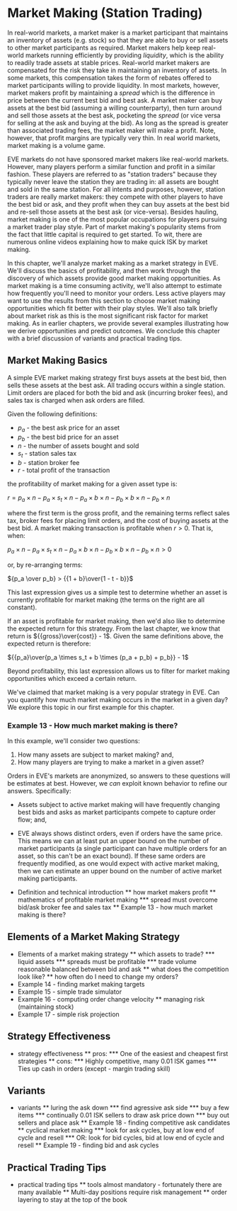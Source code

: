 # Market Making \(Station Trading\)

In real-world markets, a market maker is a market participant that maintains an inventory of assets \(e.g. stock\) so that they are able to buy or sell assets to other market participants as required.  Market makers help keep real-world markets running efficiently by providing *liquidity*, which is the ability to readily trade assets at stable prices.  Real-world market makers are compensated for the risk they take in maintaining an inventory of assets.  In some markets, this compensation takes the form of rebates offered to market participants willing to provide liquidity.  In most markets, however, market makers profit by maintaining a *spread* which is the difference in price between the current best bid and best ask.  A market maker can buy assets at the best bid \(assuming a willing counterparty\), then turn around and sell those assets at the best ask, pocketing the *spread* \(or vice versa for selling at the ask and buying at the bid\).  As long as the spread is greater than associated trading fees, the market maker will make a profit.  Note, however, that profit margins are typically very thin.  In real world markets, market making is a volume game.

EVE markets do not have sponsored market makers like real-world markets.  However, many players perform a similar function and profit in a similar fashion.  These players are referred to as "station traders" because they typically never leave the station they are trading in: all assets are bought and sold in the same station.  For all intents and purposes, however, station traders are really market makers: they compete with other players to have the best bid or ask, and they profit when they can buy assets at the best bid and re-sell those assets at the best ask \(or vice-versa\).  Besides hauling, market making is one of the most popular occupations for players pursuing a market trader play style.  Part of market making's popularity stems from the fact that little capital is required to get started.  To wit, there are numerous online videos explaining how to make quick ISK by market making.

In this chapter, we'll analyze market making as a market strategy in EVE.  We'll discuss the basics of profitability, and then work through the discovery of which assets provide good market making opportunities.  As market making is a time consuming activity, we'll also attempt to estimate how frequently you'll need to monitor your orders.  Less active players may want to use the results from this section to choose market making opportunities which fit better with their play styles.  We'll also talk briefly about market risk as this is the most significant risk factor for market making.  As in earlier chapters, we provide several examples illustrating how we derive opportunities and predict outcomes.  We conclude this chapter with a brief discussion of variants and practical trading tips.

## Market Making Basics

A simple EVE market making strategy first buys assets at the best bid, then sells these assets at the best ask.  All trading occurs within a single station.  Limit orders are placed for both the bid and ask \(incurring broker fees\), and sales tax is charged when ask orders are filled.

Given the following definitions:

* $p_a$ - the best ask price for an asset
* $p_b$ - the best bid price for an asset
* $n$ - the number of assets bought and sold
* $s_t$ - station sales tax
* $b$ - station broker fee
* $r$ - total profit of the transaction

the profitability of market making for a given asset type is:

$r = p_a \times n - p_a \times s_t \times n - p_a \times b \times n - p_b \times b \times n - p_b \times n$

where the first term is the gross profit, and the remaining terms reflect sales tax, broker fees for placing limit orders, and the cost of buying assets at the best bid.  A market making transaction is profitable when $r > 0$. That is, when:

$p_a \times n - p_a \times s_t \times n - p_a \times b \times n - p_b \times b \times n - p_b \times n > 0$

or, by re-arranging terms:

${p_a \over p_b} > {{1 + b}\over{1 - t - b}}$

This last expression gives us a simple test to determine whether an asset is currently profitable for market making \(the terms on the right are all constant\).

If an asset is profitable for market making, then we'd also like to determine the expected return for this strategy.  From the last chapter, we know that return is ${{gross}\over{cost}} - 1$.  Given the same definitions above, the expected return is therefore:

${{p_a}\over{p_a \times s_t + b \times (p_a + p_b) + p_b}} - 1$

Beyond profitability, this last expression allows us to filter for market making opportunities which exceed a certain return.

We've claimed that market making is a very popular strategy in EVE.  Can you quantify how much market making occurs in the market in a given day?  We explore this topic in our first example for this chapter.

### Example 13 - How much market making is there?

In this example, we'll consider two questions:

1. How many assets are subject to market making? and,
2. How many players are trying to make a market in a given asset?

Orders in EVE's markets are anonymized, so answers to these questions will be estimates at best.  However, we *can* exploit known behavior to refine our answers.  Specifically:

* Assets subject to active market making will have frequently changing best bids and asks as market participants compete to capture order flow; and,
* EVE always shows distinct orders, even if orders have the same price.  This means we can at least put an upper bound on the number of market participants \(a single participant can have multiple orders for an asset, so this can't be an exact bound\).  If these same orders are frequently modified, as one would expect with active market making, then we can estimate an upper bound on the number of active market making participants.



* Definition and technical introduction
** how market makers profit
** mathematics of profitable market making
*** spread must overcome bid/ask broker fee and sales tax
** Example 13 - how much market making is there?

## Elements of a Market Making Strategy
* Elements of a market making strategy
** which assets to trade?
*** liquid assets
*** spreads must be profitable
*** trade volume reasonable balanced between bid and ask
** what does the competition look like?
** how often do I need to change my orders?
* Example 14 - finding market making targets
* Example 15 - simple trade simulator
* Example 16 - computing order change velocity
** managing risk (maintaining stock)
* Example 17 - simple risk projection

## Strategy Effectiveness
* strategy effectiveness
** pros:
*** One of the easiest and cheapest first strategies
** cons:
*** Highly competitive, many 0.01 ISK games
*** Ties up cash in orders (except - margin trading skill)

## Variants
* variants
** luring the ask down
*** find agressive ask side
*** buy a few items
*** continually 0.01 ISK sellers to draw ask price down
*** buy out sellers and place ask
** Example 18 - finding competitive ask candidates
** cyclical market making
*** look for ask cycles, buy at low end of cycle and resell
*** OR: look for bid cycles, bid at low end of cycle and resell
** Example 19 - finding bid and ask cycles

## Practical Trading Tips
* practical trading tips
** tools almost mandatory - fortunately there are many available
** Multi-day positions require risk management
** order layering to stay at the top of the book
